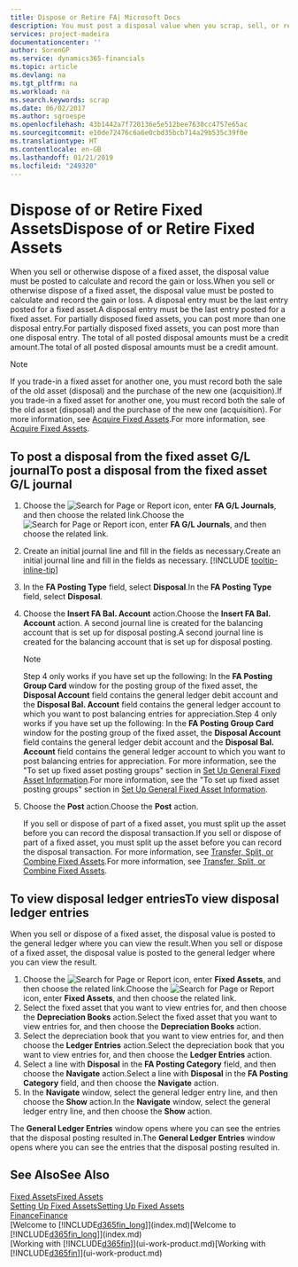```yaml
---
title: Dispose or Retire FA| Microsoft Docs
description: You must post a disposal value when you scrap, sell, or retire a fixed asset.
services: project-madeira
documentationcenter: ''
author: SorenGP
ms.service: dynamics365-financials
ms.topic: article
ms.devlang: na
ms.tgt_pltfrm: na
ms.workload: na
ms.search.keywords: scrap
ms.date: 06/02/2017
ms.author: sgroespe
ms.openlocfilehash: 43b1442a7f720136e5e512bee7630cc4757e65ac
ms.sourcegitcommit: e10de72476c6a6e0cbd35bcb714a29b535c39f0e
ms.translationtype: HT
ms.contentlocale: en-GB
ms.lasthandoff: 01/21/2019
ms.locfileid: "249320"
---
```

# <a name="dispose-of-or-retire-fixed-assets"></a><span data-ttu-id="6202c-103">Dispose of or Retire Fixed Assets</span><span class="sxs-lookup"><span data-stu-id="6202c-103">Dispose of or Retire Fixed Assets</span></span>
<span data-ttu-id="6202c-104">When you sell or otherwise dispose of a fixed asset, the disposal value must be posted to calculate and record the gain or loss.</span><span class="sxs-lookup"><span data-stu-id="6202c-104">When you sell or otherwise dispose of a fixed asset, the disposal value must be posted to calculate and record the gain or loss.</span></span> <span data-ttu-id="6202c-105">A disposal entry must be the last entry posted for a fixed asset.</span><span class="sxs-lookup"><span data-stu-id="6202c-105">A disposal entry must be the last entry posted for a fixed asset.</span></span> <span data-ttu-id="6202c-106">For partially disposed fixed assets, you can post more than one disposal entry.</span><span class="sxs-lookup"><span data-stu-id="6202c-106">For partially disposed fixed assets, you can post more than one disposal entry.</span></span> <span data-ttu-id="6202c-107">The total of all posted disposal amounts must be a credit amount.</span><span class="sxs-lookup"><span data-stu-id="6202c-107">The total of all posted disposal amounts must be a credit amount.</span></span>  

> [!NOTE]  
>   <span data-ttu-id="6202c-108">If you trade-in a fixed asset for another one, you must record both the sale of the old asset (disposal) and the purchase of the new one (acquisition).</span><span class="sxs-lookup"><span data-stu-id="6202c-108">If you trade-in a fixed asset for another one, you must record both the sale of the old asset (disposal) and the purchase of the new one (acquisition).</span></span> <span data-ttu-id="6202c-109">For more information, see [Acquire Fixed Assets](fa-how-acquire.md).</span><span class="sxs-lookup"><span data-stu-id="6202c-109">For more information, see [Acquire Fixed Assets](fa-how-acquire.md).</span></span>  

## <a name="to-post-a-disposal-from-the-fixed-asset-gl-journal"></a><span data-ttu-id="6202c-110">To post a disposal from the fixed asset G/L journal</span><span class="sxs-lookup"><span data-stu-id="6202c-110">To post a disposal from the fixed asset G/L journal</span></span>
1. <span data-ttu-id="6202c-111">Choose the ![Search for Page or Report](media/ui-search/search_small.png "Search for Page or Report icon") icon, enter **FA G/L Journals**, and then choose the related link.</span><span class="sxs-lookup"><span data-stu-id="6202c-111">Choose the ![Search for Page or Report](media/ui-search/search_small.png "Search for Page or Report icon") icon, enter **FA G/L Journals**, and then choose the related link.</span></span>  
2. <span data-ttu-id="6202c-112">Create an initial journal line and fill in the fields as necessary.</span><span class="sxs-lookup"><span data-stu-id="6202c-112">Create an initial journal line and fill in the fields as necessary.</span></span> [!INCLUDE [tooltip-inline-tip](includes/tooltip-inline-tip_md.md)]  
3. <span data-ttu-id="6202c-113">In the **FA Posting Type** field, select **Disposal**.</span><span class="sxs-lookup"><span data-stu-id="6202c-113">In the **FA Posting Type** field, select **Disposal**.</span></span>  
4. <span data-ttu-id="6202c-114">Choose the **Insert FA Bal. Account** action.</span><span class="sxs-lookup"><span data-stu-id="6202c-114">Choose the **Insert FA Bal. Account** action.</span></span> <span data-ttu-id="6202c-115">A second journal line is created for the balancing account that is set up for disposal posting.</span><span class="sxs-lookup"><span data-stu-id="6202c-115">A second journal line is created for the balancing account that is set up for disposal posting.</span></span>  

    > [!NOTE]  
   >   <span data-ttu-id="6202c-116">Step 4 only works if you have set up the following: In the **FA Posting Group Card** window for the posting group of the fixed asset, the **Disposal Account** field contains the general ledger debit account and the **Disposal Bal. Account** field contains the general ledger account to which you want to post balancing entries for appreciation.</span><span class="sxs-lookup"><span data-stu-id="6202c-116">Step 4 only works if you have set up the following: In the **FA Posting Group Card** window for the posting group of the fixed asset, the **Disposal Account** field contains the general ledger debit account and the **Disposal Bal. Account** field contains the general ledger account to which you want to post balancing entries for appreciation.</span></span> <span data-ttu-id="6202c-117">For more information, see the "To set up fixed asset posting groups" section in [Set Up General Fixed Asset Information](fa-how-setup-general.md).</span><span class="sxs-lookup"><span data-stu-id="6202c-117">For more information, see the "To set up fixed asset posting groups" section in [Set Up General Fixed Asset Information](fa-how-setup-general.md).</span></span>  
5. <span data-ttu-id="6202c-118">Choose the **Post** action.</span><span class="sxs-lookup"><span data-stu-id="6202c-118">Choose the **Post** action.</span></span>  

    <span data-ttu-id="6202c-119">If you sell or dispose of part of a fixed asset, you must split up the asset before you can record the disposal transaction.</span><span class="sxs-lookup"><span data-stu-id="6202c-119">If you sell or dispose of part of a fixed asset, you must split up the asset before you can record the disposal transaction.</span></span> <span data-ttu-id="6202c-120">For more information, see [Transfer, Split, or Combine Fixed Assets](fa-how-trans-split-combine.md).</span><span class="sxs-lookup"><span data-stu-id="6202c-120">For more information, see [Transfer, Split, or Combine Fixed Assets](fa-how-trans-split-combine.md).</span></span>  

## <a name="to-view-disposal-ledger-entries"></a><span data-ttu-id="6202c-121">To view disposal ledger entries</span><span class="sxs-lookup"><span data-stu-id="6202c-121">To view disposal ledger entries</span></span>
<span data-ttu-id="6202c-122">When you sell or dispose of a fixed asset, the disposal value is posted to the general ledger where you can view the result.</span><span class="sxs-lookup"><span data-stu-id="6202c-122">When you sell or dispose of a fixed asset, the disposal value is posted to the general ledger where you can view the result.</span></span>  

1. <span data-ttu-id="6202c-123">Choose the ![Search for Page or Report](media/ui-search/search_small.png "Search for Page or Report icon") icon, enter **Fixed Assets**, and then choose the related link.</span><span class="sxs-lookup"><span data-stu-id="6202c-123">Choose the ![Search for Page or Report](media/ui-search/search_small.png "Search for Page or Report icon") icon, enter **Fixed Assets**, and then choose the related link.</span></span>  
2. <span data-ttu-id="6202c-124">Select the fixed asset that you want to view entries for, and then choose the **Depreciation Books** action.</span><span class="sxs-lookup"><span data-stu-id="6202c-124">Select the fixed asset that you want to view entries for, and then choose the **Depreciation Books** action.</span></span>  
3. <span data-ttu-id="6202c-125">Select the depreciation book that you want to view entries for, and then choose the **Ledger Entries** action.</span><span class="sxs-lookup"><span data-stu-id="6202c-125">Select the depreciation book that you want to view entries for, and then choose the **Ledger Entries** action.</span></span>  
4. <span data-ttu-id="6202c-126">Select a line with **Disposal** in the **FA Posting Category** field, and then choose the **Navigate** action.</span><span class="sxs-lookup"><span data-stu-id="6202c-126">Select a line with **Disposal** in the **FA Posting Category** field, and then choose the **Navigate** action.</span></span>  
5. <span data-ttu-id="6202c-127">In the **Navigate** window, select the general ledger entry line, and then choose the **Show** action.</span><span class="sxs-lookup"><span data-stu-id="6202c-127">In the **Navigate** window, select the general ledger entry line, and then choose the **Show** action.</span></span>  

<span data-ttu-id="6202c-128">The **General Ledger Entries** window opens where you can see the entries that the disposal posting resulted in.</span><span class="sxs-lookup"><span data-stu-id="6202c-128">The **General Ledger Entries** window opens where you can see the entries that the disposal posting resulted in.</span></span>  

## <a name="see-also"></a><span data-ttu-id="6202c-129">See Also</span><span class="sxs-lookup"><span data-stu-id="6202c-129">See Also</span></span>
[<span data-ttu-id="6202c-130">Fixed Assets</span><span class="sxs-lookup"><span data-stu-id="6202c-130">Fixed Assets</span></span>](fa-manage.md)  
[<span data-ttu-id="6202c-131">Setting Up Fixed Assets</span><span class="sxs-lookup"><span data-stu-id="6202c-131">Setting Up Fixed Assets</span></span>](fa-setup.md)  
[<span data-ttu-id="6202c-132">Finance</span><span class="sxs-lookup"><span data-stu-id="6202c-132">Finance</span></span>](finance.md)  
<span data-ttu-id="6202c-133">[Welcome to [!INCLUDE[d365fin_long](includes/d365fin_long_md.md)]](index.md)</span><span class="sxs-lookup"><span data-stu-id="6202c-133">[Welcome to [!INCLUDE[d365fin_long](includes/d365fin_long_md.md)]](index.md)</span></span>  
<span data-ttu-id="6202c-134">[Working with [!INCLUDE[d365fin](includes/d365fin_md.md)]](ui-work-product.md)</span><span class="sxs-lookup"><span data-stu-id="6202c-134">[Working with [!INCLUDE[d365fin](includes/d365fin_md.md)]](ui-work-product.md)</span></span>
